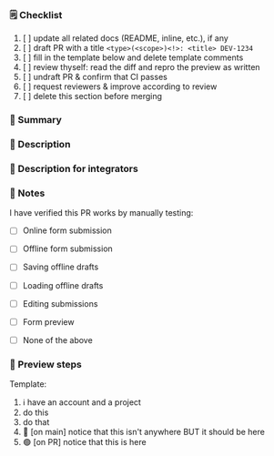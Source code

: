 ### 🗒️ Checklist

1. [ ] update all related docs (README, inline, etc.), if any
2. [ ] draft PR with a title `<type>(<scope>)<!>: <title> DEV-1234`
3. [ ] fill in the template below and delete template comments
4. [ ] review thyself: read the diff and repro the preview as written
5. [ ] undraft PR & confirm that CI passes
6. [ ] request reviewers & improve according to review
7. [ ] delete this section before merging


### 📣 Summary
<!-- Delete this section if changes are internal only. -->
<!-- One sentence summary, worded for non-technical seasoned Enketo end-users. -->



### 📖 Description
<!-- Delete this section if summary already said everything. -->
<!-- Full description, worded for non-technical seasoned Enketo end-users. -->
<!-- Examples:
- How does this change affect users?
- What are the intentional changes to behavior?
-->



### 👷 Description for integrators
<!-- Delete this section if everything is already said above. -->
<!-- Full description, worded for technical Enketo integrators (Kobo, ODK, etc.). -->



### 💭 Notes
<!-- Delete this section if empty. -->
<!-- Anything else useful, worded for reviewers, testers, and future git archaeologist maintainers. -->
<!-- Examples:
- attach any special forms for preview/testing,
- useful screenshots, copy-pasted logs, etc.
- what alternatives were considered/tried but didn't work?
- What could have accidentally been affected by code changes, a.k.a. regression risk?
- proactively answer likely questions,
-->

I have verified this PR works by manually testing:

- [ ] Online form submission
- [ ] Offline form submission
- [ ] Saving offline drafts
- [ ] Loading offline drafts
- [ ] Editing submissions
- [ ] Form preview
- [ ] None of the above


### 👀 Preview steps
<!-- Delete this section if behavior can't change. -->
<!-- If behavior changes or merely may change, add a preview of a minimal happy path. -->

Template:
1. ℹ️ have an account and a project
2. do this
3. do that
4. 🔴 [on main] notice that this isn't anywhere BUT it should be here
5. 🟢 [on PR] notice that this is here
